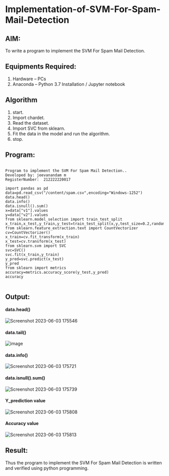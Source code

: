 # Implementation-of-SVM-For-Spam-Mail-Detection

## AIM:
To write a program to implement the SVM For Spam Mail Detection.

## Equipments Required:
1. Hardware – PCs
2. Anaconda – Python 3.7 Installation / Jupyter notebook

## Algorithm
1. start.
2. Import chardet.
3. Read the dataset.
4. Import SVC from sklearn.
5. Fit the data in the model and run the algorithm.
6. stop.

## Program:
```

Program to implement the SVM For Spam Mail Detection..
Developed by: jeevanandam m
RegisterNumber:  212222220017
```
```
import pandas as pd
data=pd.read_csv("/content/spam.csv",encoding="Windows-1252")
data.head()
data.info()
data.isnull().sum()
x=data["v1"].values
y=data["v2"].values
from sklearn.model_selection import train_test_split
x_train,x_test,y_train,y_test=train_test_split(x,y,test_size=0.2,random_state=0)
from sklearn.feature_extraction.text import CountVectorizer
cv=CountVectorizer()
x_train=cv.fit_transform(x_train)
x_test=cv.transform(x_test)
from sklearn.svm import SVC
svc=SVC()
svc.fit(x_train,y_train)
y_pred=svc.predict(x_test)
y_pred
from sklearn import metrics
accuracy=metrics.accuracy_score(y_test,y_pred)
accuracy


```

## Output:

#### data.head()
![Screenshot 2023-06-03 175546](https://github.com/Yamunaasri/Implementation-of-SVM-For-Spam-Mail-Detection/assets/115707860/e6ffe7d7-9626-4670-a59c-aade7210a7e6)

#### data.tail()
![image](https://github.com/Jaiganesh235/Implementation-of-SVM-For-Spam-Mail-Detection/assets/118657189/4971b395-f542-431d-8dbc-f6be8aeb4a8c)


#### data.info()
![Screenshot 2023-06-03 175721](https://github.com/Yamunaasri/Implementation-of-SVM-For-Spam-Mail-Detection/assets/115707860/4311d78e-102f-4d5d-817f-7b2615c69165)

#### data.isnull().sum()
![Screenshot 2023-06-03 175739](https://github.com/Yamunaasri/Implementation-of-SVM-For-Spam-Mail-Detection/assets/115707860/b3b9a6ec-aa9f-42c6-934f-6bde27e20bce)

#### Y_prediction value
![Screenshot 2023-06-03 175808](https://github.com/Yamunaasri/Implementation-of-SVM-For-Spam-Mail-Detection/assets/115707860/3c2c208a-bf0e-4e58-91ba-039fa57aa02c)

#### Accuracy value
![Screenshot 2023-06-03 175813](https://github.com/Yamunaasri/Implementation-of-SVM-For-Spam-Mail-Detection/assets/115707860/b00cb652-c51a-496c-a40d-45e3ccbef92d)



## Result:
Thus the program to implement the SVM For Spam Mail Detection is written and verified using python programming.
